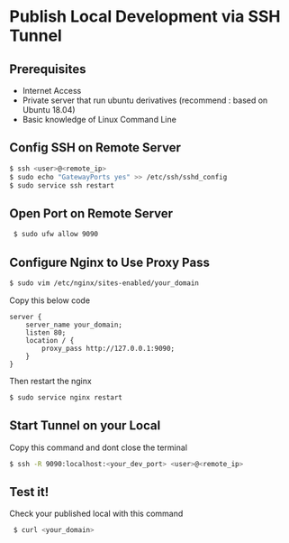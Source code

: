 Publish Local Development via SSH Tunnel
=== 
Prerequisites
---
- Internet Access
- Private server that run ubuntu derivatives (recommend : based on Ubuntu 18.04)
- Basic knowledge of Linux Command Line

Config SSH on Remote Server
---
```sh
$ ssh <user>@<remote_ip>
$ sudo echo "GatewayPorts yes" >> /etc/ssh/sshd_config
$ sudo service ssh restart
```
Open Port on Remote Server
---
```sh
 $ sudo ufw allow 9090
```
Configure Nginx to Use Proxy Pass
---
```sh
$ sudo vim /etc/nginx/sites-enabled/your_domain
```
Copy this below code
```nginx
server {
    server_name your_domain;
    listen 80;
    location / {
        proxy_pass http://127.0.0.1:9090;
    }
}
```
Then restart the nginx
```sh
$ sudo service nginx restart
```

Start Tunnel on your Local
---
Copy this command and dont close the terminal
```sh
$ ssh -R 9090:localhost:<your_dev_port> <user>@<remote_ip>
```
Test it!
---
Check your published local with this command
```sh
 $ curl <your_domain>
```

